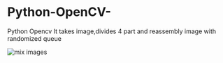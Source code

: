 # Python-OpenCV-
Python Opencv
It takes image,divides 4 part and reassembly image with randomized queue

![mix images](https://user-images.githubusercontent.com/29579622/52919595-f9833980-3314-11e9-8f36-182eb5e64491.JPG)
